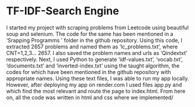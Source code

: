 # TF-IDF-Search Engine
I started my project with scraping problems from Leetcode using beautiful soup and selenium. The code for the same has been mentioned in a ‘Srapping Programms ’ folder in the github repository. Using this code, I extracted 2657 problems and named them as ‘lc_problems.txt’, where CNT=1,2,3… 2657. I also saved the problem names and urls as ‘Qindextxt’ respectively. Next, I used Python to generate ‘idf-values.txt’, ‘vocab.txt’, ‘documents.txt’ and ‘inverted-index.txt’ using the taught algorithm, the codes for which have been mentioned in the github repository with appropriate names. Using these text files, I was able to run my app locally. However, after deploying my app on render.com I used files app.py and which find the most relevant and route the page to index.html. From here on, all the code was written in html and css where we implemented/
